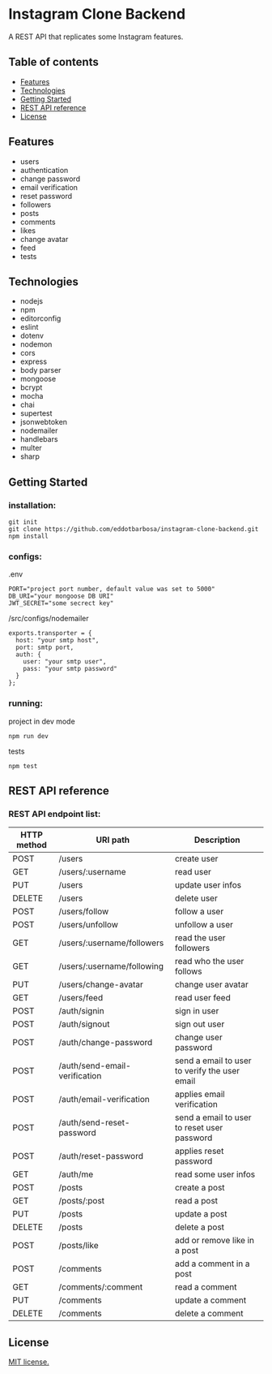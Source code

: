 # Instagram Clone Backend

A REST API that replicates some Instagram features.

## Table of contents
* [Features](#Features)
* [Technologies](#technologies)
* [Getting Started](#Getting-Started)
* [REST API reference](#REST-API-reference)
* [License](#License)

## Features
* users
* authentication
* change password
* email verification
* reset password
* followers
* posts
* comments
* likes
* change avatar
* feed
* tests

## Technologies
* nodejs
* npm
* editorconfig
* eslint
* dotenv
* nodemon
* cors
* express
* body parser
* mongoose
* bcrypt
* mocha
* chai
* supertest
* jsonwebtoken
* nodemailer
* handlebars
* multer
* sharp

## Getting Started
### installation:
```
git init
git clone https://github.com/eddotbarbosa/instagram-clone-backend.git
npm install
```
### configs:
.env
```
PORT="project port number, default value was set to 5000"
DB_URI="your mongoose DB URI"
JWT_SECRET="some secrect key"
```
/src/configs/nodemailer
```
exports.transporter = {
  host: "your smtp host",
  port: smtp port,
  auth: {
    user: "your smtp user",
    pass: "your smtp password"
  }
};
```
### running:
project in dev mode
```
npm run dev
```
tests
```
npm test
```

## REST API reference

### REST API endpoint list:

| HTTP method | URI path | Description |
|-------------|----------|-------------|
| POST | /users | create user |
| GET | /users/:username | read user |
| PUT | /users | update user infos |
| DELETE | /users | delete user |
| POST | /users/follow | follow a user |
| POST | /users/unfollow | unfollow a user |
| GET | /users/:username/followers | read the user followers |
| GET | /users/:username/following | read who the user follows |
| PUT | /users/change-avatar | change user avatar |
| GET | /users/feed | read user feed |
| POST | /auth/signin | sign in user |
| POST | /auth/signout | sign out user |
| POST | /auth/change-password | change user password |
| POST | /auth/send-email-verification | send a email to user to verify the user email |
| POST | /auth/email-verification | applies email verification |
| POST | /auth/send-reset-password | send a email to user to reset user password |
| POST | /auth/reset-password | applies reset password |
| GET | /auth/me | read some user infos |
| POST | /posts | create a post |
| GET | /posts/:post | read a post |
| PUT | /posts | update a post |
| DELETE | /posts | delete a post |
| POST | /posts/like | add or remove like in a post |
| POST | /comments | add a comment in a post |
| GET | /comments/:comment | read a comment |
| PUT | /comments | update a comment |
| DELETE | /comments | delete a comment |


## License
[MIT license.](https://github.com/eddotbarbosa/instagram-clone-backend/blob/master/LICENSE)

